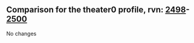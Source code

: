 ## Comparison for the theater0 profile, rvn: [2498](https://github.com/PRO100KatYT/FortniteProfileRevisions/tree/main/profiles/theater0/2498%20theater0.json)-[2500](https://github.com/PRO100KatYT/FortniteProfileRevisions/tree/main/profiles/theater0/2500%20theater0.json)

No changes
